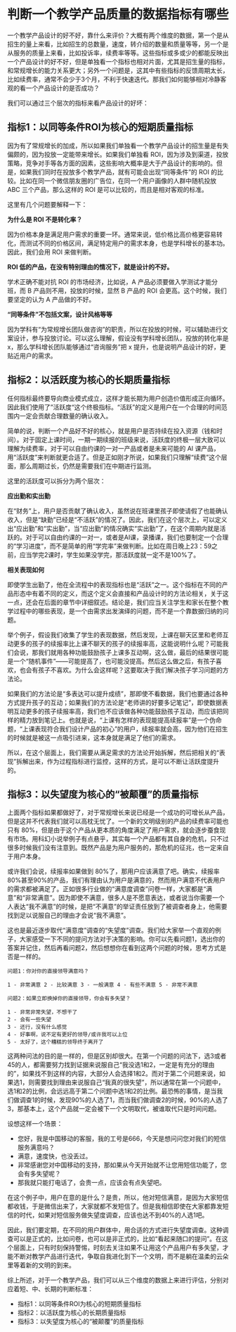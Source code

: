 # 判断一个教学产品质量的数据指标有哪些


一个教学产品设计的好不好，靠什么来评价？大概有两个维度的数据，第一个是从招生的量上来看，比如招生的总数量，速度，转介绍的数量和质量等等，另一个是从服务的质量上来看，比如投诉率，续费率等等。这些指标或多或少的都能反映出一个产品设计的好不好，但是单独看一个指标也相对片面，尤其是招生量的指标，和常规增长的能力关系更大；另外一个问题是，这其中有些指标的反馈周期太长，比如续费率，通常不会少于3个月，不利于快速迭代。那我们如何能够相对冷静客观的看一个产品设计的是否成功？

我们可以通过三个层次的指标来看产品设计的好坏：

## 指标1：以同等条件ROI为核心的短期质量指标

因为有了常规增长的加成，所以如果我们单独看一个教学产品设计的招生量是有失偏颇的，因为投放一定能带来增长。如果我们单独看 ROI，因为涉及到渠道，投放策略，竞争对手等各方面的因素，这些影响大概率是大于产品设计的影响的。但是，如果我们同时在投放多个教学产品，就有可能会出现“同等条件”的 ROI 的比较。比如在同一个微信朋友圈的广告位，在同一个用户画像的人群中随机投放 ABC 三个产品，那么这样的 ROI 是可以比较的，而且是相对客观的标准。

这里有几个问题要解释一下：

**为什么是 ROI 不是转化率？**

因为价格本身是满足用户需求的重要一环。通常来说，低价格比高价格更容易转化，而测试不同的价格区间，满足特定用户的需求本身，也是学科增长的基本功。因此，我们会用 ROI 来做判断。

**ROI 低的产品，在没有特别理由的情况下，就是设计的不好。**

学术正确不能对抗 ROI 的市场经济，比如说，A 产品必须要做入学测试才能分班，而 B 产品则不用，投放的时候，显然 B 产品的 ROI 会更高。这个时候，我们要坚定的认为 A 产品做的不好。

**“同等条件”不包括文案，设计风格等等**

因为学科有“为常规增长团队做咨询”的职责，所以在投放的时候，可以辅助进行文案设计，参与投放讨论。可以这么理解，假设没有学科增长团队，投放的转化率是 x，那么学科增长团队能够通过“咨询服务”把 x 提升，也是说明产品设计的好，更贴近用户的需求。

## 指标2：以活跃度为核心的长期质量指标

任何指标最终要导向商业模式成立，这样才能长期为用户创造价值形成正向循环。因此我们使用了”活跃度“这个终极指标。“活跃”的定义是用户在一个合理的时间范围内一定会贡献合理数量的确认收入。

简单的说，判断一个产品好不好的核心，就是用户是否持续在投入资源（钱和时间）。对于固定上课时间，一期一期续报的班级来说，活跃度的终极一层大致可以理解为续费率，对于可以自由约课的一对一产品或者是未来可能的 AI 课产品，用“活跃度”来判断就更合适了。但是正如刚才所说，如果我们只理解“续费”这个层面，那么周期过长，仍然是需要我们在中期进行监测。

这里的活跃度可以拆分为两个层次：

**应出勤和实出勤** 

在“财务”上，用户是否贡献了确认收入，虽然说在班课里孩子即使请假了也能确认收入，但是“缺勤”已经是“不活跃”的情况了。因此，我们在这个层次上，可以定义出“应出勤”和“实出勤”，当“应出勤”的情况确实“实出勤”了，在这个周期内就是活跃的。对于可以自由约课的一对一，或者是AI课，录播课，我们也要制定一个合理的“学习进度”，而不是简单的用“学完率”来做判断。比如在周日晚上23：59之前，应当学完2课时，学生如果没学完，那活跃度就一定不是100%了。

**相关表现如何**

即使学生出勤了，他在全流程中的表现指标也是“活跃”之一。这个指标在不同的产品形态中有着不同的定义，而这个定义会直接和产品设计时的方法论相关，关于这一点，还会在后面的章节中详细叙述。结论是，我们应当关注学生和家长在整个教学过程中的哪些表现，是一个由需求出发演绎的问题，而不是一个靠数据归纳的问题。

举个例子，假设我们收集了学生的表现数据，然后发现，上课在聊天区里和老师互动更多的孩子的续报率比上课不聊天的孩子的续报率高，这能说明什么呢？可能我们会说，那我们就用各种功能鼓励孩子上课多互动啊，这么做，最后的结果很可能是一个“随机事件”——可能提高了，也可能没提高。然后这么做之后，有孩子喜欢，也会有孩子不喜欢。为什么会这样呢？这要取决于我们解决孩子学习问题的方法论。

如果我们的方法论是“多表达可以提升成绩”，那即使不看数据，我们也要通过各种方式提升孩子的互动；如果我们的方法论是“老师讲的好要多记笔记”，即使数据表明互动更多的孩子续报率高，我们也不应该做各种功能鼓励孩子互动，而应该把同样的精力放到笔记上。也就是说，“上课有怎样的表现能提高续报率”是一个伪命题，“上课表现符合我们设计产品的初心”的用户，续报率就会高，因为他们在招生的时候就是被这一点吸引进来，这本身就是满足了他们的需求。

所以，在这个层面上，我们需要从满足需求的方法论开始拆解，然后把相关的“表现”拆解出来，作为过程指标进行监控，这样的方式，是可以不断让活跃度提升的。

## 指标3：以失望度为核心的“被颠覆”的质量指标

上面两个指标如果都做好了，对于常规增长来说已经是一个成功的可增长从产品，但是这并不代表我们就可以高枕无忧了。一个新的文明级别的产品的续费率可能也只有 80%，但是由于这个产品从更本质的角度满足了用户需求，就会逐步蚕食现有市场。用科幻小说举例子有点悬乎，其实每一个产品都有其自身的危机，只不过很多时候我们没有注意到。既然产品是为用户服务的，那危机的征兆，也一定来自于用户本身。

或许我们会说，续报率如果做到 80%了，那用户应该满意了吧。确实，续报率80%甚至90%的产品，我们有理由认为用户是满意的，然而用户满意不代表用户的需求都被满足了。正如很多行业做的“满意度调查”问卷一样，大家都是“满意”和“非常满意”。因为即使不满意，很多人是不愿意表达，或者说当你需要一个人表达“我不满意”的时候，是把“不满意”的举证责任放到了被调查者身上，他需要找到足以说服自己的理由才会说“我不满意”。

这也是最近逐步取代“满意度”调查的“失望度”调查。我们给大家举一个直观的例子，大家感受一下不同的提问方法对于决策的影响。你可以先看问题1，选出你的答案并记住，然后再看问题2，然后想想你在看到这两个问题的时候，思考方式是否是一样的。

```
问题1：你对你的直接领导满意吗？

1 - 非常满意 2 - 比较满意 3 - 一般满意 4 - 有些不满意 5 - 非常不满意

问题2：如果立即换掉你的直接领导，你会有多失望？

1 - 非常非常失望，不想干了
2 - 会有一些失望
3 - 还行，没有什么感觉
4 - 好事啊，说不定有更好的领导/或许我可以上位
5 - 太好了，这个糟糕的领导终于离开了
```

这两种问法的目的是一样的，但是区别却很大。在第一个问题的问法下，选3或者45的人，都需要努力找到证据来说服自己“我没选1和2，一定是有充分的理由的”，如果找不到这样的内容，大部分人会选择1和2。而对于第二个问题来说，如果选1，则需要找到理由来说服自己“我真的很失望”，所以通常在第一个问题中，选1和2的比例，会远远高于第二个问题中选1和2的比例。最恐怖的事情，是当我们做调查1的时候，发现90%的人选了1，而当我们做调查2的时候，90%的人选了3，那基本上，这个产品就一定会被下一个文明取代，被谁取代只是时间问题。

设想这样一个场景：

- 您好，我是中国移动的客服，我的工号是666，今天是想问问您对我们的短信服务满意吗？
- 满意，速度快，也没丢过。
- 非常感谢您对中国移动的支持，那如果从今天开始就不让您用短信功能了，您会有多失望呢？
- 那我就只能打电话了，会贵一点，应该会有点失望吧。

在这个例子中，用户在意的是什么？是贵，所以，他对短信满意，是因为大家短信都收钱，于是微信出来了，大家就都不发短信了。但是我相信即使在大家都靠发短信的时代，如果对短信服务做失望度调查，应该也达不到40%的人选1吧。

因此，我们要定期，在不同的用户群体中，用合适的方式进行失望度调查。这种调查可以是正式的，比如问卷，也可以是非正式的，比如“看起来随口的提问”。在这个层面上，只有时刻保持警惕，时刻去关注如果不让用这个产品用户有多失望，才能不断对教学产品进行迭代，争取自我进化到下一个文明，而不是躺在温柔的云朵里等着新的文明的到来。

综上所述，对于一个教学产品，我们可以从三个维度的数据上来进行评估，分别对应着短、中、长期的判断标准：

- 指标1：以同等条件ROI为核心的短期质量指标
- 指标2：以活跃度为核心的长期质量指标
- 指标3：以失望度为核心的“被颠覆”的质量指标

